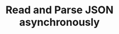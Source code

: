 ---
layout: post
title:  "Read and Parse JSON asynchronously "
image:  '/assets/img/jsonimg/json.png'
tags:   NodeJS, JSON
---